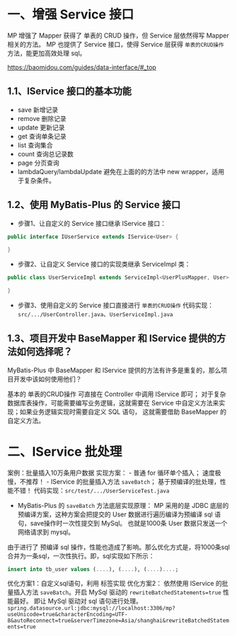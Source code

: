 # 一、增强 Service 接口
MP 增强了 Mapper 获得了 单表的 CRUD 操作，但 Service 层依然得写 Mapper 相关的方法。
MP 也提供了 Service 接口，使得 Service 层获得 `单表的CRUD操作` 方法，能更加高效处理 sql。

https://baomidou.com/guides/data-interface/#_top

## 1.1、IService 接口的基本功能
- save 新增记录
- remove 删除记录
- update 更新记录
- get 查询单条记录
- list 查询集合
- count 查询总记录数
- page 分页查询
- lambdaQuery/lambdaUpdate 避免在上面的的方法中 new wrapper，适用于复杂条件。

## 1.2、使用 MyBatis-Plus 的 Service 接口

* 步骤1、让自定义的 Service 接口继承 IService 接口：
```java
public interface IUserService extends IService<User> {
    
}
```

* 步骤2、让自定义 Service 接口的实现类继承 ServiceImpl 类：
```java
public class UserServiceImpl extends ServiceImpl<UserPlusMapper, User> implements IUserService {
    
}
```

* 步骤3、使用自定义的 Service 接口直接进行 `单表的CRUD操作`
代码实现：`src/.../UserController.java`、`UserServiceImpl.java`


## 1.3、项目开发中 BaseMapper 和 IService 提供的方法如何选择呢？
MyBatis-Plus 中 BaseMapper 和 IService 提供的方法有许多是重复的，那么项目开发中该如何使用他们？

基本的 单表的CRUD操作 可直接在 Controller 中调用 IService 即可；
对于复杂数据库表操作，可能需要编写业务逻辑，这就需要在 Service 中自定义方法来实现；如果业务逻辑实现时需要自定义 SQL 语句，
这就需要借助 BaseMapper 的自定义方法。


# 二、IService 批处理
案例：批量插入10万条用户数据
实现方案：
    - 普通 for 循环单个插入；
        速度极慢，不推荐！
    - IService 的批量插入方法 `saveBatch`；
        基于预编译的批处理，性能不错！
代码实现：`src/test/.../UserServiceTest.java`

* MyBatis-Plus 的 `saveBatch` 方法底层实现原理：
MP 采用的是 JDBC 底层的预编译方案，这种方案会把提交的 User 数据进行遍历编译为预编译 sql 语句，save操作时一次性提交到 MySql。
也就是1000条 User 数据只发送一个网络请求到 mysql。

由于进行了 预编译 sql 操作，性能也造成了影响。那么优化方式是，将1000条sql合并为一条sql，一次性执行。即，sql实现如下所示：
```sql
insert into tb_user values (....), (....), (....)....; 
```

优化方案1：自定义sql语句，利用<forecah> 标签实现
优化方案2：
    依然使用 IService 的批量插入方法 `saveBatch`。开启 MySql 驱动的 `rewriteBatchedStatements=true` 性能最好。
    即让 MySql 驱动对 sql 语句进行处理。
    `spring.datasource.url:jdbc:mysql://localhost:3306/mp?
    useUnicode=true&characterEncoding=UTF-8&autoReconnect=true&serverTimezone=Asia/shanghai&rewriteBatchedStatements=true`



